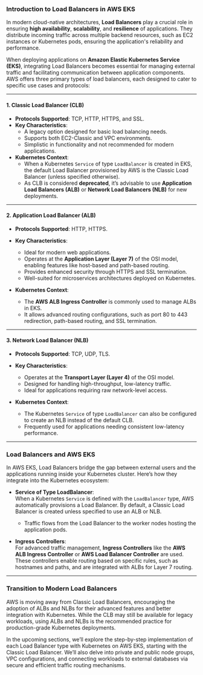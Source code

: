 ### Introduction to Load Balancers in AWS EKS

In modern cloud-native architectures, **Load Balancers** play a crucial role in ensuring **high availability**, **scalability**, and **resilience** of applications. They distribute incoming traffic across multiple backend resources, such as EC2 instances or Kubernetes pods, ensuring the application's reliability and performance.

When deploying applications on **Amazon Elastic Kubernetes Service (EKS)**, integrating Load Balancers becomes essential for managing external traffic and facilitating communication between application components. AWS offers three primary types of load balancers, each designed to cater to specific use cases and protocols:

---

#### 1. **Classic Load Balancer (CLB)**  
- **Protocols Supported**: TCP, HTTP, HTTPS, and SSL.  
- **Key Characteristics**:  
  - A legacy option designed for basic load balancing needs.  
  - Supports both EC2-Classic and VPC environments.  
  - Simplistic in functionality and not recommended for modern applications.  
- **Kubernetes Context**:  
  - When a Kubernetes `Service` of type `LoadBalancer` is created in EKS, the default Load Balancer provisioned by AWS is the Classic Load Balancer (unless specified otherwise).  
  - As CLB is considered **deprecated**, it’s advisable to use **Application Load Balancers (ALB)** or **Network Load Balancers (NLB)** for new deployments.

---

#### 2. **Application Load Balancer (ALB)**  
- **Protocols Supported**: HTTP, HTTPS.  
- **Key Characteristics**:  
  - Ideal for modern web applications.  
  - Operates at the **Application Layer (Layer 7)** of the OSI model, enabling features like host-based and path-based routing.  
  - Provides enhanced security through HTTPS and SSL termination.  
  - Well-suited for microservices architectures deployed on Kubernetes.  

- **Kubernetes Context**:  
  - The **AWS ALB Ingress Controller** is commonly used to manage ALBs in EKS.  
  - It allows advanced routing configurations, such as port 80 to 443 redirection, path-based routing, and SSL termination.  

---

#### 3. **Network Load Balancer (NLB)**  
- **Protocols Supported**: TCP, UDP, TLS.  
- **Key Characteristics**:  
  - Operates at the **Transport Layer (Layer 4)** of the OSI model.  
  - Designed for handling high-throughput, low-latency traffic.  
  - Ideal for applications requiring raw network-level access.  

- **Kubernetes Context**:  
  - The Kubernetes `Service` of type `LoadBalancer` can also be configured to create an NLB instead of the default CLB.  
  - Frequently used for applications needing consistent low-latency performance.  

---

### Load Balancers and AWS EKS

In AWS EKS, Load Balancers bridge the gap between external users and the applications running inside your Kubernetes cluster. Here’s how they integrate into the Kubernetes ecosystem:  

- **Service of Type LoadBalancer**:  
  When a Kubernetes `Service` is defined with the `LoadBalancer` type, AWS automatically provisions a Load Balancer. By default, a Classic Load Balancer is created unless specified to use an ALB or NLB.  
  - Traffic flows from the Load Balancer to the worker nodes hosting the application pods.  

- **Ingress Controllers**:  
  For advanced traffic management, **Ingress Controllers** like the **AWS ALB Ingress Controller** or **AWS Load Balancer Controller** are used. These controllers enable routing based on specific rules, such as hostnames and paths, and are integrated with ALBs for Layer 7 routing.  

---

### Transition to Modern Load Balancers

AWS is moving away from Classic Load Balancers, encouraging the adoption of ALBs and NLBs for their advanced features and better integration with Kubernetes. While the CLB may still be available for legacy workloads, using ALBs and NLBs is the recommended practice for production-grade Kubernetes deployments.

In the upcoming sections, we’ll explore the step-by-step implementation of each Load Balancer type with Kubernetes on AWS EKS, starting with the Classic Load Balancer. We’ll also delve into private and public node groups, VPC configurations, and connecting workloads to external databases via secure and efficient traffic routing mechanisms.
